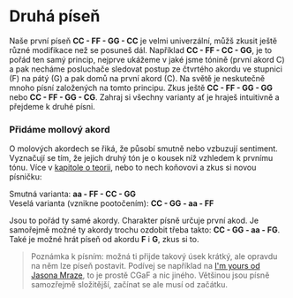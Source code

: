 # Druhá píseň

Naše první píseň **CC - FF - GG - CC** je velmi univerzální, můžš zkusit ještě různé modifikace než se posuneš dál. Například **CC - FF - CC - GG**, je to pořád ten samý princip, nejprve ukážeme v jaké jsme tónině \(první akord C\) a pak necháme posluchače sledovat postup ze čtvrtého akordu ve stupnici \(F\) na pátý \(G\) a pak domů na první akord \(C\). Na světě je neskutečně mnoho písní založených na tomto principu. Zkus ještě **CC - FF - GG - GG** nebo **CC - FF - GG - CG**. Zahraj si všechny varianty ať je hraješ intuitivně a přejdeme k druhé písni.

### Přidáme mollový akord

O molových akordech se řiká, že působí smutně nebo vzbuzují sentiment. Vyznačují se tím, že jejich druhý tón je o kousek níž vzhledem k prvnímu tónu. Více v [kapitole o teorii](../teorie/teorie-k-akordum.md), nebo to nech koňovovi a zkus si novou písničku:

Smutná varianta: **aa - FF - CC - GG**  
Veselá varianta \(vznikne pootočením\): **CC - GG - aa - FF**

Jsou to pořád ty samé akordy. Charakter písně určuje první akod. Je samořejmě možné ty akordy trochu ozdobit třeba takto: **CC - GG - aa - FG**. Také je možné hrát píseň od akordu **F** i **G**, zkus si to.

>Poznámka k písním: možná ti přijde takový úsek krátký, ale opravdu na něm lze píseň postavit. Podívej se například na [I'm yours od Jasona Mraze](https://www.youtube.com/watch?v=EkHTsc9PU2A), to je prostě CGaF a nic jiného. Většinou jsou písně samozřejmě složitější, začínat se ale musí od začátku.

